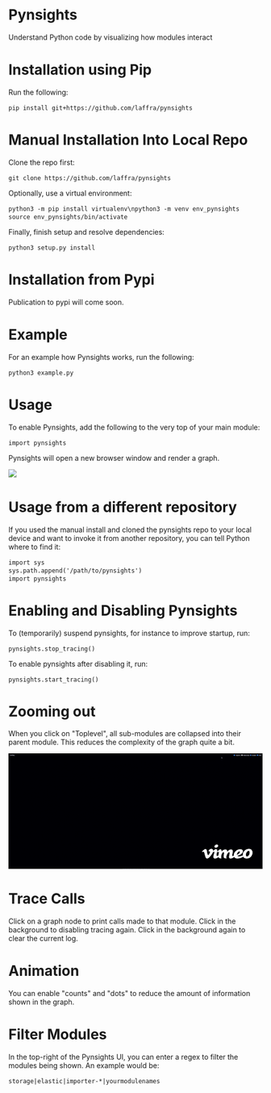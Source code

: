 # Pynsights

Understand Python code by visualizing how modules interact

# Installation using Pip

Run the following:

```
pip install git+https://github.com/laffra/pynsights
```

# Manual Installation Into Local Repo

Clone the repo first:

```
git clone https://github.com/laffra/pynsights
```

Optionally, use a virtual environment:

```
python3 -m pip install virtualenv\npython3 -m venv env_pynsights
source env_pynsights/bin/activate
```

Finally, finish setup and resolve dependencies:

```
python3 setup.py install
```

# Installation from Pypi

Publication to pypi will come soon.

# Example

For an example how Pynsights works, run the following:

```
python3 example.py 
```

# Usage

To enable Pynsights, add the following to the very top of your main module:

```
import pynsights
```

Pynsights will open a new browser window and render a graph.

<img src="https://github.com/laffra/pynsights/blob/main/images/Ikke.gif">

# Usage from a different repository

If you used the manual install and cloned the pynsights repo to your local device and want to invoke
it from another repository, you can tell Python where to find it:

```
import sys
sys.path.append('/path/to/pynsights')
import pynsights
```

# Enabling and Disabling Pynsights

To (temporarily) suspend pynsights, for instance to improve startup, run:

```
pynsights.stop_tracing()
```

To enable pynsights after disabling it, run:

```
pynsights.start_tracing()
```

# Zooming out

When you click on "Toplevel", all sub-modules are collapsed into their
parent module. This reduces the complexity of the graph quite a bit.

![Tracing toplevel modules using Pynsights](images/ikke-toplevel.gif)

# Trace Calls

Click on a graph node to print calls made to that module. 
Click in the background to disabling tracing again. 
Click in the background again to clear the current log.

# Animation

You can enable "counts" and "dots" to reduce the amount of information shown in the graph.

# Filter Modules

In the top-right of the Pynsights UI, you can enter a regex to filter the modules being shown. An example would be:

```
storage|elastic|importer-*|yourmodulenames
```